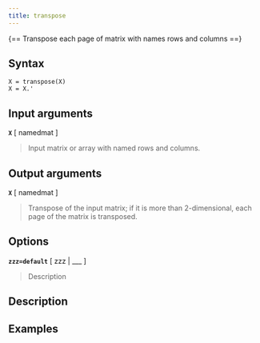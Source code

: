 ```yaml
---
title: transpose
---
```


{== Transpose each page of matrix with names rows and columns ==}


## Syntax 

    X = transpose(X)
    X = X.'


## Input arguments 

__`X`__ [ namedmat ]
> 
> Input matrix or array with named rows and columns.
> 


## Output arguments 

__`X`__ [ namedmat ]
> 
> Transpose of the input matrix; if it is more than
> 2-dimensional, each page of the matrix is transposed.
> 

## Options 

__`zzz=default`__ [ zzz | ___ ]
> 
> Description
> 


## Description 



## Examples

```matlab
```

